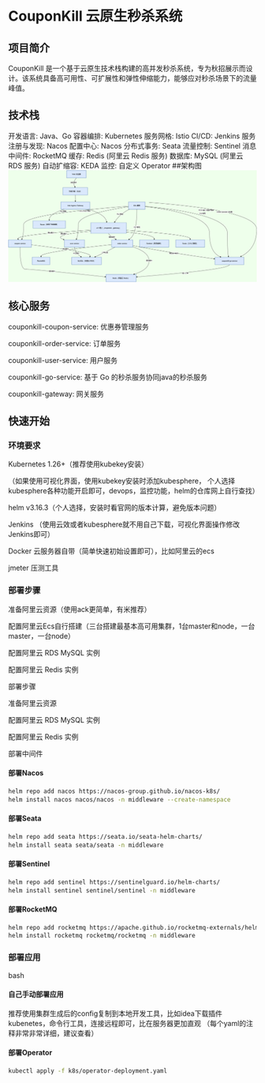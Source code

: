 # CouponKill 云原生秒杀系统

## 项目简介

CouponKill 是一个基于云原生技术栈构建的高并发秒杀系统，专为秋招展示而设计。该系统具备高可用性、可扩展性和弹性伸缩能力，能够应对秒杀场景下的流量峰值。

## 技术栈

开发语言: Java、Go
容器编排: Kubernetes
服务网格: Istio
CI/CD: Jenkins
服务注册与发现: Nacos
配置中心: Nacos
分布式事务: Seata
流量控制: Sentinel
消息中间件: RocketMQ
缓存: Redis (阿里云 Redis 服务)
数据库: MySQL (阿里云 RDS 服务)
自动扩缩容: KEDA
监控: 自定义 Operator
##架构图
![架构图.png](docs/%E6%9E%B6%E6%9E%84%E5%9B%BE.png)
## 核心服务
couponkill-coupon-service: 优惠券管理服务

couponkill-order-service: 订单服务

couponkill-user-service: 用户服务

couponkill-go-service: 基于 Go 的秒杀服务协同java的秒杀服务

couponkill-gateway: 网关服务

## 快速开始

### 环境要求

Kubernetes 1.26+（推荐使用kubekey安装）

（如果使用可视化界面，使用kubekey安装时添加kubesphere，
个人选择kubesphere各种功能开启即可，devops，监控功能，helm的仓库网上自行查找）

helm v3.16.3（个人选择，安装时看官网的版本计算，避免版本问题）

Jenkins （使用云效或者kubesphere就不用自己下载，可视化界面操作修改Jenkins即可）

Docker 云服务器自带（简单快速初始设置即可），比如阿里云的ecs

jmeter 压测工具


### 部署步骤

准备阿里云资源（使用ack更简单，有米推荐）

配置阿里云Ecs自行搭建（三台搭建最基本高可用集群，1台master和node，一台master，一台node）

配置阿里云 RDS MySQL 实例

配置阿里云 Redis 实例

部署步骤

准备阿里云资源

配置阿里云 RDS MySQL 实例

配置阿里云 Redis 实例

部署中间件

#### 部署Nacos

```bash
helm repo add nacos https://nacos-group.github.io/nacos-k8s/
helm install nacos nacos/nacos -n middleware --create-namespace
```

#### 部署Seata

```bash
helm repo add seata https://seata.io/seata-helm-charts/
helm install seata seata/seata -n middleware
```

#### 部署Sentinel

```bash
helm repo add sentinel https://sentinelguard.io/helm-charts/
helm install sentinel sentinel/sentinel -n middleware
```

#### 部署RocketMQ

```bash
helm repo add rocketmq https://apache.github.io/rocketmq-externals/helm-charts/
helm install rocketmq rocketmq/rocketmq -n middleware
```

### 部署应用

bash

#### 自己手动部署应用

推荐使用集群生成后的config复制到本地开发工具，比如idea下载插件kubenetes，命令行工具，连接远程即可，比在服务器更加直观
（每个yaml的注释非常非常详细，建议查看）

#### 部署Operator

```bash
kubectl apply -f k8s/operator-deployment.yaml
```


